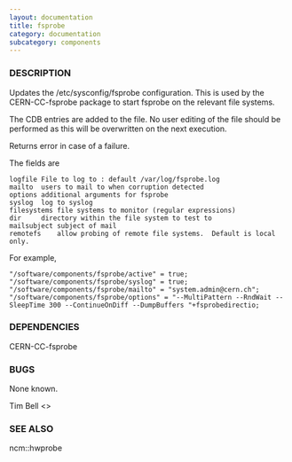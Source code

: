 ```yaml
---
layout: documentation
title: fsprobe
category: documentation
subcategory: components
---
```

### DESCRIPTION

Updates the /etc/sysconfig/fsprobe configuration.  This is used by
the CERN-CC-fsprobe package to start fsprobe on the relevant file systems.

The CDB entries are added to the file.  No user editing of the file should
be performed as this will be overwritten on the next execution.

Returns error in case of a failure.

The fields are

    logfile	File to log to : default /var/log/fsprobe.log
    mailto	users to mail to when corruption detected
    options	additional arguments for fsprobe
    syslog	log to syslog
    filesystems	file systems to monitor (regular expressions)
    dir		directory within the file system to test to
    mailsubject subject of mail
    remotefs	allow probing of remote file systems.  Default is local only.

For example,

    "/software/components/fsprobe/active" = true;
    "/software/components/fsprobe/syslog" = true;
    "/software/components/fsprobe/mailto" = "system.admin@cern.ch";
    "/software/components/fsprobe/options" = "--MultiPattern --RndWait --SleepTime 300 --ContinueOnDiff --DumpBuffers "+fsprobedirectio;

### DEPENDENCIES

CERN-CC-fsprobe

### BUGS

None known.

Tim Bell <>

### SEE ALSO
ncm::hwprobe
